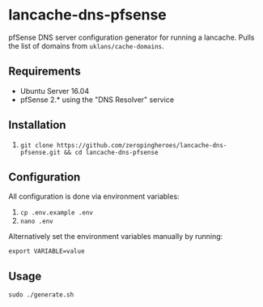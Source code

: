 # lancache-dns-pfsense

pfSense DNS server configuration generator for running a lancache. Pulls the list of domains from `uklans/cache-domains`.

## Requirements

- Ubuntu Server 16.04
- pfSense 2.* using the "DNS Resolver" service

## Installation

1. `git clone https://github.com/zeropingheroes/lancache-dns-pfsense.git && cd lancache-dns-pfsense`

## Configuration

All configuration is done via environment variables:

1. `cp .env.example .env`
2. `nano .env`

Alternatively set the environment variables manually by running:

`export VARIABLE=value`

## Usage

`sudo ./generate.sh`
